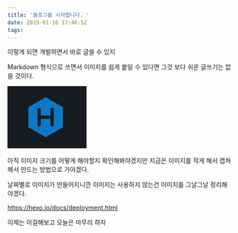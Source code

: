 ```yaml
---
title: '블로그를 시작합니다. '
date: 2019-01-16 17:46:52
tags:
---
```

이렇게 되면 개발하면서 바로 글쓸 수 있지 

Markdown 형식으로 쓰면서 이미지를 쉽게 붙일 수 있다면 그것 보다 쉬운 글쓰기는 없을 것이다. 

![](2019-01-16-18-00-57.png)

아직 이미지 크기를 어떻게 해야할지 확인해봐야겠지만 지금은 이미지를 작게 해서 캡쳐해서 만드는 방법으로 가야겠다. 

날짜별로 이미지가 만들어지니깐 이미지는 사용하지 않는건 이미지를 그냘그날 정리해야겠다. 

https://hexo.io/docs/deployment.html

이제는 이걸해보고 오늘은 마무리 하자


